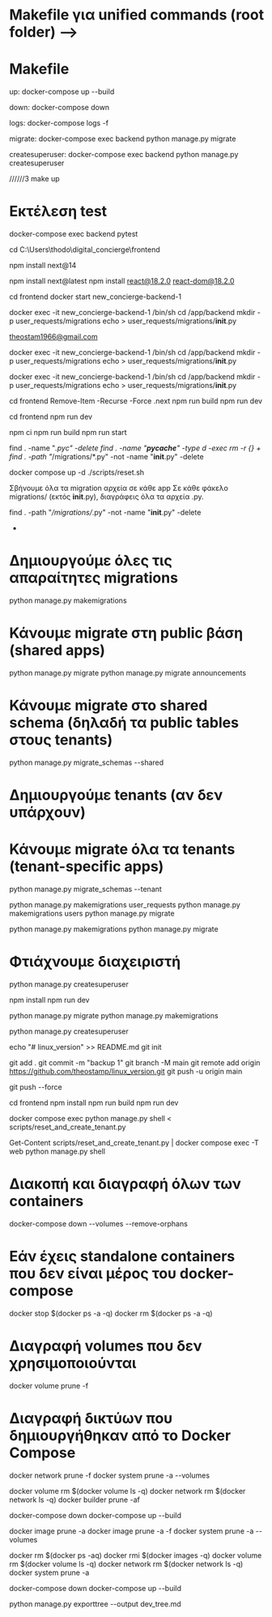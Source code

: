 
# Makefile για unified commands (root folder) -->

# Makefile

up:
	docker-compose up --build

down:
	docker-compose down

logs:
	docker-compose logs -f

migrate:
	docker-compose exec backend python manage.py migrate

createsuperuser:
	docker-compose exec backend python manage.py createsuperuser



//////3
make up



# Εκτέλεση test
docker-compose exec backend pytest
















cd C:\Users\thodo\digital_concierge\frontend    

npm install next@14

npm install next@latest
npm install react@18.2.0 react-dom@18.2.0




cd frontend
docker start new_concierge-backend-1

docker exec -it new_concierge-backend-1 /bin/sh
cd /app/backend
mkdir -p user_requests/migrations
echo > user_requests/migrations/__init__.py


theostam1966@gmail.com

docker exec -it new_concierge-backend-1 /bin/sh
cd /app/backend
mkdir -p user_requests/migrations
echo > user_requests/migrations/__init__.py








docker exec -it new_concierge-backend-1 /bin/sh
cd /app/backend
mkdir -p user_requests/migrations
echo > user_requests/migrations/__init__.py


cd frontend
Remove-Item -Recurse -Force .next
npm run build
npm run dev

cd frontend
npm run dev


<!-- προτεινόμενο flow σε production ή μέσα σε Docker. -->
npm ci
npm run build
npm run start


<!-- diagrafh olvn  -->


find . -name "*.pyc" -delete
find . -name "__pycache__" -type d -exec rm -r {} +
find . -path "*/migrations/*.py" -not -name "__init__.py" -delete

docker compose up -d
./scripts/reset.sh
<!-- diagrafh olvn  -->
Σβήνουμε όλα τα migration αρχεία σε κάθε app
Σε κάθε φάκελο migrations/ (εκτός __init__.py), διαγράφεις όλα τα αρχεία .py.

find . -path "*/migrations/*.py" -not -name "__init__.py" -delete



-

# Δημιουργούμε όλες τις απαραίτητες migrations
python manage.py makemigrations

# Κάνουμε migrate στη public βάση (shared apps)
python manage.py migrate
python manage.py migrate announcements

# Κάνουμε migrate στο shared schema (δηλαδή τα public tables στους tenants)
python manage.py migrate_schemas --shared

# Δημιουργούμε tenants (αν δεν υπάρχουν)

# Κάνουμε migrate όλα τα tenants (tenant-specific apps)
python manage.py migrate_schemas --tenant


python manage.py makemigrations user_requests
python manage.py makemigrations users
python manage.py migrate

python manage.py makemigrations
python manage.py migrate


# Φτιάχνουμε διαχειριστή
python manage.py createsuperuser 

npm install
npm run dev 



python manage.py migrate
python manage.py makemigrations

python manage.py createsuperuser




echo "# linux_version" >> README.md
git init

git add .
git commit -m "backup 1"
git branch -M main
git remote add origin https://github.com/theostamp/linux_version.git
git push -u origin main

git push --force

cd frontend
npm install
npm run build
npm run dev



docker compose exec python manage.py shell < scripts/reset_and_create_tenant.py


Get-Content scripts/reset_and_create_tenant.py | docker compose exec -T web python manage.py shell






# Διακοπή και διαγραφή όλων των containers
docker-compose down --volumes --remove-orphans

# Εάν έχεις standalone containers που δεν είναι μέρος του docker-compose
docker stop $(docker ps -a -q)
docker rm $(docker ps -a -q)

# Διαγραφή volumes που δεν χρησιμοποιούνται
docker volume prune -f

# Διαγραφή δικτύων που δημιουργήθηκαν από το Docker Compose
docker network prune -f
docker system prune -a --volumes

docker volume rm $(docker volume ls -q)
docker network rm $(docker network ls -q)
docker builder prune -af

docker-compose down
docker-compose up --build





docker image prune -a
docker image prune -a -f
docker system prune -a --volumes

docker rm $(docker ps -aq)
docker rmi $(docker images -q)
docker volume rm $(docker volume ls -q)
docker network rm $(docker network ls -q)
docker system prune -a

docker-compose down
docker-compose up --build


python manage.py exporttree --output dev_tree.md